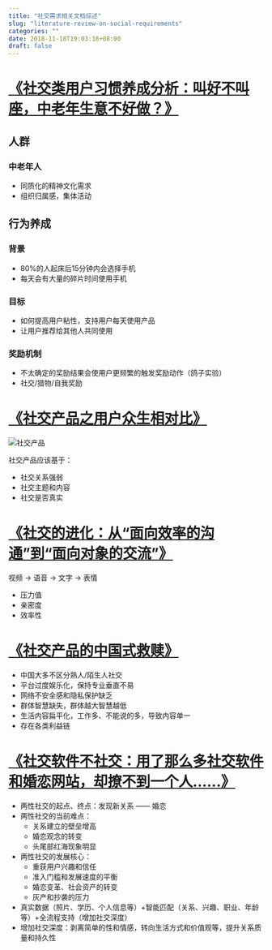 ```yaml
---
title: "社交需求相关文档综述"
slug: "literature-review-on-social-requirements"
categories: ""
date: 2018-11-18T19:03:18+08:00
draft: false
---
```


# [《社交类用户习惯养成分析：叫好不叫座，中老年生意不好做？》](http://www.woshipm.com/user-research/953211.html)
## 人群
### 中老年人

* 同质化的精神文化需求
* 组织归属感，集体活动

## 行为养成
### 背景

* 80%的人起床后15分钟内会选择手机
* 每天会有大量的碎片时间使用手机

### 目标

* 如何提高用户粘性，支持用户每天使用产品
* 让用户推荐给其他人共同使用

### 奖励机制

* 不太确定的奖励结果会使用户更频繁的触发奖励动作（鸽子实验）
* 社交/猎物/自我奖励

# [《社交产品之用户众生相对比》](http://www.woshipm.com/pd/99552.html)

![社交产品](http://image.woshipm.com/wp-files/2014/08/5113fc9f55a2a23c98d4fdce0b75b742.jpg)

社交产品应该基于：

* 社交关系强弱
* 社交主题和内容
* 社交是否真实

# [《社交的进化：从“面向效率的沟通”到“面向对象的交流”》](http://www.woshipm.com/it/92591.html)

视频 -> 语音 -> 文字 -> 表情

* 压力值
* 亲密度
* 效率性

# [《社交产品的中国式救赎》](http://www.woshipm.com/operate/88038.html)

* 中国大多不区分熟人/陌生人社交
* 平台过度娱乐化，保持专业垂直不易
* 网络不安全感和隐私保护缺乏
* 群体智慧缺失，群体越大智慧越低
* 生活内容扁平化，工作多、不能说的多，导致内容单一
* 存在各类利益链

# [《社交软件不社交：用了那么多社交软件和婚恋网站，却撩不到一个人……》](http://www.woshipm.com/it/841434.html)

* 两性社交的起点、终点：发现新关系 —— 婚恋
* 两性社交的当前难点：
    * 关系建立的壁垒增高
    * 婚恋观念的转变
    * 头尾部红海现象明显
* 两性社交的发展核心：
    * 重获用户兴趣和信任
    * 准入门槛和发展速度的平衡
    * 婚恋变革、社会资产的转变
    * 灰产和抄袭的压力
* 真实数据（照片、学历、个人信息等）+智能匹配（关系、兴趣、职业、年龄等）+全流程支持（增加社交深度）
* 增加社交深度：剥离简单的性和情感，转向生活方式和价值观等，提升关系质量和持久性

